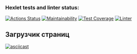 ### Hexlet tests and linter status:
[![Actions Status](https://github.com/yAmsky1/python-project-lvl3/workflows/hexlet-check/badge.svg)](https://github.com/yAmsky1/python-project-lvl3/actions)
[![Maintainability](https://api.codeclimate.com/v1/badges/ab831ba3b4b3b6268dc5/maintainability)](https://codeclimate.com/github/yAmsky1/python-project-lvl3/maintainability)
[![Test Coverage](https://api.codeclimate.com/v1/badges/ab831ba3b4b3b6268dc5/test_coverage)](https://codeclimate.com/github/yAmsky1/python-project-lvl3/test_coverage)
[![Linter](https://github.com/yamsky1/python-project-lvl2/actions/workflows/ci.yml/badge.svg)](https://github.com/yamsky1/python-project-lvl2/actions/workflows/ci.yml)

## Загрузчик страниц
[![asciicast](https://asciinema.org/a/UGL3482NSTQ0eQrMFex7AjWPR.svg)](https://asciinema.org/a/UGL3482NSTQ0eQrMFex7AjWPR)